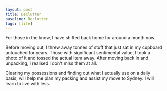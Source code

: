 ```yaml
---
layout: post
title: Declutter
baseline: Declutter.
tags: [life]
---
```

For those in the know, I have shifted back home for around a month now. 

Before moving out, I threw away tonnes of stuff that just sat in my cupboard untouched for years. Those with significant sentimental value, I took a photo of it and tossed the actual item away. After moving back in and unpacking, I realised I don't miss them at all. 

Clearing my possessions and finding out what I actually use on a daily basis, will help me plan my packing and assist my move to Sydney. I will learn to live with less.